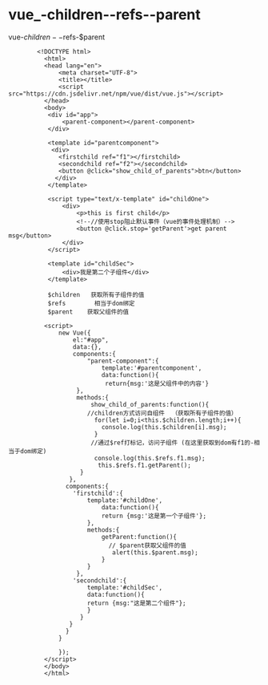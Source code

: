 # vue_-children--refs--parent
vue-$children--$refs-$parent




            <!DOCTYPE html>
              <html>
              <head lang="en">
                  <meta charset="UTF-8">
                  <title></title>
                  <script src="https://cdn.jsdelivr.net/npm/vue/dist/vue.js"></script>
              </head>
              <body>
               <div id="app">
                   <parent-component></parent-component>
               </div>

               <template id="parentcomponent">
                <div>
                  <firstchild ref="f1"></firstchild>
                  <secondchild ref="f2"></secondchild>
                  <button @click="show_child_of_parents">btn</button>
                 </div>
               </template>

               <script type="text/x-template" id="childOne">
                   <div>
                       <p>this is first child</p>
                       <!--//使用stop阻止默认事件（vue的事件处理机制）-->
                       <button @click.stop='getParent'>get parent msg</button>
                   </div>
               </script>

               <template id="childSec">
                   <div>我是第二个子组件</div>
               </template>

               $children   获取所有子组件的值
               $refs        相当于dom绑定
               $parent    获取父组件的值

              <script>
                  new Vue({
                      el:"#app",
                      data:{},
                      components:{
                          "parent-component":{
                              template:'#parentcomponent',
                              data:function(){
                               return{msg:'这是父组件中的内容'}
                       },
                       methods:{
                           show_child_of_parents:function(){
                          //children方式访问自组件  （获取所有子组件的值）
                            for(let i=0;i<this.$children.length;i++){
                              console.log(this.$children[i].msg);
                            }
                           //通过$ref打标记，访问子组件 (在这里获取到dom有f1的-相当于dom绑定)　
                            console.log(this.$refs.f1.msg);
                             this.$refs.f1.getParent();
                        }
                     },
                    components:{
                      'firstchild':{
                          template:'#childOne',
                              data:function(){
                              return {msg:'这是第一个子组件'};
                          },
                          methods:{
                              getParent:function(){
                                // $parent获取父组件的值
                                 alert(this.$parent.msg);
                              }
                          }
                       },
                      'secondchild':{
                          template:'#childSec',
                          data:function(){
                          return {msg:"这是第二个组件"};
                          }
                        }
                     }
                    }
                  }

                  });
              </script>
              </body>
              </html>
